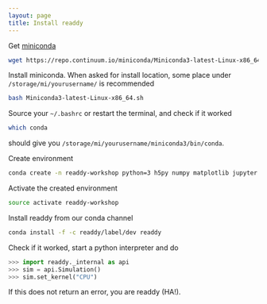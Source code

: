 ```yaml
---
layout: page
title: Install readdy
---
```


Get [miniconda](https://conda.io/docs/install/quick.html)
```bash
wget https://repo.continuum.io/miniconda/Miniconda3-latest-Linux-x86_64.sh
```
Install miniconda. When asked for install location, some place under `/storage/mi/yourusername/` is recommended
```bash
bash Miniconda3-latest-Linux-x86_64.sh
```
Source your `~/.bashrc` or restart the terminal, and check if it worked
```bash
which conda
```
should give you `/storage/mi/yourusername/miniconda3/bin/conda`.

Create environment
```bash
conda create -n readdy-workshop python=3 h5py numpy matplotlib jupyter
```
Activate the created environment
```bash
source activate readdy-workshop
```
Install readdy from our conda channel
```bash
conda install -f -c readdy/label/dev readdy
```
Check if it worked, start a python interpreter and do
```python
>>> import readdy._internal as api
>>> sim = api.Simulation()
>>> sim.set_kernel("CPU")
```
If this does not return an error, you are readdy (HA!).
